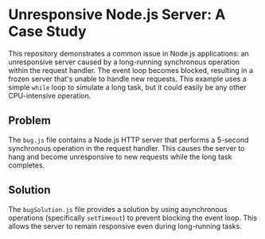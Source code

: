 # Unresponsive Node.js Server: A Case Study

This repository demonstrates a common issue in Node.js applications: an unresponsive server caused by a long-running synchronous operation within the request handler.  The event loop becomes blocked, resulting in a frozen server that's unable to handle new requests. This example uses a simple `while` loop to simulate a long task, but it could easily be any other CPU-intensive operation.

## Problem

The `bug.js` file contains a Node.js HTTP server that performs a 5-second synchronous operation in the request handler. This causes the server to hang and become unresponsive to new requests while the long task completes.

## Solution

The `bugSolution.js` file provides a solution by using asynchronous operations (specifically `setTimeout`) to prevent blocking the event loop.  This allows the server to remain responsive even during long-running tasks.